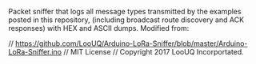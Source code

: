 Packet sniffer that logs all message types transmitted by the examples posted in this repository, (including broadcast route discovery and ACK responses) with HEX and ASCII dumps. Modified from:

// https://github.com/LooUQ/Arduino-LoRa-Sniffer/blob/master/Arduino-LoRa-Sniffer.ino
// MIT License
// Copyright 2017 LooUQ Incorportated.

